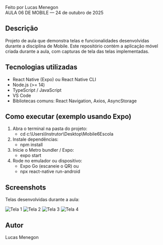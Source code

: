 
Feito por Lucas Menegon  
AULA 06 DE MOBILE — 24 de outubro de 2025

## Descrição
Projeto de aula que demonstra telas e funcionalidades desenvolvidas durante a disciplina de Mobile. Este repositório contém a aplicação móvel criada durante a aula, com capturas de tela das telas implementadas.

## Tecnologias utilizadas

- React Native (Expo) ou React Native CLI
- Node.js (>= 14)
- TypeScript / JavaScript
- VS Code
- Bibliotecas comuns: React Navigation, Axios, AsyncStorage

## Como executar (exemplo usando Expo)
1. Abra o terminal na pasta do projeto:
   - cd c:\Users\Instrutor\Desktop\Mobile6Escola
2. Instale dependências:
   - npm install
3. Inicie o Metro bundler / Expo:
   - expo start
4. Rode no emulador ou dispositivo:
   - Expo Go (escaneie o QR) ou
   - npx react-native run-android

## Screenshots
Telas desenvolvidas durante a aula:

![Tela 1](image.png)
![Tela 2](image-1.png)
![Tela 3](image-2.png)
![Tela 4](image-3.png)


## Autor 
Lucas Menegon

